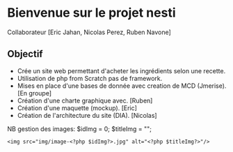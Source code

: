 # Bienvenue sur le projet nesti 

 Collaborateur [Eric Jahan, Nicolas Perez, Ruben Navone]

## Objectif

- Crée un site web permettant d'acheter les ingrédients selon une recette.
- Utilisation de php from Scratch pas de framework.
- Mises en place d'une bases de donnée avec creation de MCD (Jmerise). [En groupe]
- Création d'une charte graphique avec. [Ruben]
- Création d'une maquette (mockup). [Eric]
- Création de l'architecture du site (DIA). [Nicolas]



NB gestion des images:
    $idImg = 0;
    $titleImg = "";

    <img src="img/image-<?php $idImg?>.jpg" alt="<?php $titleImg?>"/>